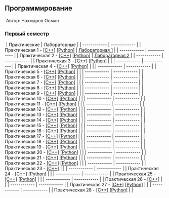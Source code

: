 ## Программирование
​
Автор: Чахмаров Осман
​
### Первый семестр
​
| Практические | Лабораторные |
| ------------ | ------------ |
| Практическая 1 - [[C++]](./Practice/01/C++/) [[Python]](./Practice/01/Python/) | [Лабораторная 1](./Lab/01/) |
| ------------ | ------------ |
| Практическая 2 - [[C++]](./Practice/02/C++/) [[Python]](./Practice/02/Python/) | [Лабораторная 2](./Lab/02/) |
| ------------ | ------------ |
| Практическая 3 - [[C++]](./Practice/03/C++/) [[Python]](./Practice/03/Python/) |  |
| ------------ | ------------ |
| Практическая 4 - [[C++]](./Practice/04/C++/) [[Python]](./Practice/04/Python/) |  |
| ------------ | ------------ |
| Практическая 5 - [[C++]](./Practice/05/C++/) [[Python]](./Practice/05/Python/) |  |
| ------------ | ------------ |
| Практическая 6 - [[C++]](./Practice/06/C++/) [[Python]](./Practice/06/Python/) |  |
| ------------ | ------------ |
| Практическая 7 - [[C++]](./Practice/07/C++/) [[Python]](./Practice/07/Python/) |  |
| ------------ | ------------ |
| Практическая 8 - [[C++]](./Practice/08/C++/) [[Python]](./Practice/08/Python/) |  |
| ------------ | ------------ |
| Практическая 9 - [[C++]](./Practice/09/C++/) [[Python]](./Practice/09/Python/) |  |
| ------------ | ------------ |
| Практическая 10 - [[C++]](./Practice/10/C++/) [[Python]](./Practice/10/Python/) |  |
| ------------ | ------------ |
| Практическая 11 - [[C++]](./Practice/11/C++/) [[Python]](./Practice/11/Python/) |  |
| ------------ | ------------ |
| Практическая 12 - [[C++]](./Practice/12/C++/) [[Python]](./Practice/12/Python/) |  |
| ------------ | ------------ |
| Практическая 13 - [[C++]](./Practice/13/C++/) [[Python]](./Practice/13/Python/) |  |
| ------------ | ------------ |
| Практическая 14 - [[C++]](./Practice/14/C++/) [[Python]](./Practice/14/Python/) |  |
| ------------ | ------------ |
| Практическая 15 - [[C++]](./Practice/15/C++/) [[Python]](./Practice/15/Python/) |  |
| ------------ | ------------ |
| Практическая 16 - [[C++]](./Practice/16/C++/) [[Python]](./Practice/16/Python/) |  |
| ------------ | ------------ |
| Практическая 17 - [[C++]](./Practice/17/C++/) [[Python]](./Practice/17/Python/) |  |
| ------------ | ------------ |
| Практическая 18 - [[C++]](./Practice/18/C++/) [[Python]](./Practice/18/Python/) |  |
| ------------ | ------------ |
| Практическая 19 - [[C++]](./Practice/19/C++/) [[Python]](./Practice/19/Python/) |  |
| ------------ | ------------ |
| Практическая 20 - [[C++]](./Practice/20/C++/) [[Python]](./Practice/20/Python/) |  |
| ------------ | ------------ |
| Практическая 21 - [[C++]](./Practice/21/C++/) [[Python]](./Practice/21/Python/) |  |
| ------------ | ------------ |
| Практическая 22 - [[C++]](./Practice/22/C++/) [[Python]](./Practice/22/Python/) |  |
| ------------ | ------------ |
| Практическая 23 - [[C++]](./Practice/23/C++/) |  |
| ------------ | ------------ |
| Практическая 24 - [[C++]](./Practice/24/C++/) [[Python]](./Practice/24/Python/) |  |
| ------------ | ------------ |
| Практическая 25 - [[C++]](./Practice/25/C++/) [[Python]](./Practice/25/Python/) |  |
| ------------ | ------------ |
| Практическая 26 - [[C++]](./Practice/26/C++/) |  |
| ------------ | ------------ |
| Практическая 27 - [[C++]](./Practice/27/C++/) [[Python]](./Practice/27/Python/) |  |
| ------------ | ------------ |
| Практическая 28 - [[C++]](./Practice/28/C++/) [[Python]](./Practice/28/Python/) |  |